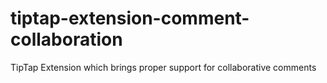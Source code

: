 # tiptap-extension-comment-collaboration
TipTap Extension which brings proper support for collaborative comments
